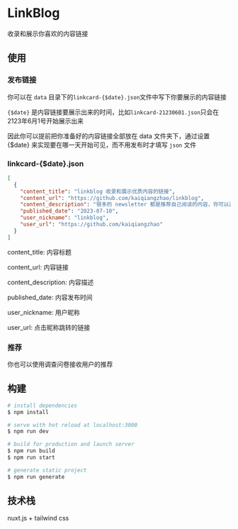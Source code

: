 # LinkBlog

收录和展示你喜欢的内容链接

## 使用

### 发布链接

你可以在 `data` 目录下的`linkcard-{$date}.json`文件中写下你要展示的内容链接

`{$date}` 是内容链接要展示出来的时间，比如`linkcard-21230601.json`只会在2123年6月1号开始展示出来

因此你可以提前把你准备好的内容链接全部放在 data 文件夹下，通过设置 {$date} 来实现要在哪一天开始可见，而不用发布时才填写 `json` 文件

### linkcard-{$date}.json
```json
[
  {
    "content_title": "linkblog 收录和展示优质内容的链接",
    "content_url": "https://github.com/kaiqiangzhao/linkblog",
    "content_description": "很多的 newsletter 都是推荐自己阅读的内容，你可以通过 linkblog 来收录和展示你喜欢的优质内容链接",
    "published_date": "2023-07-10",
    "user_nickname": "linkblog",
    "user_url": "https://github.com/kaiqiangzhao"
  }
]
```
content_title: 内容标题

content_url: 内容链接

content_description: 内容描述

published_date: 内容发布时间

user_nickname: 用户昵称

user_url: 点击昵称跳转的链接

### 推荐

你也可以使用调查问卷接收用户的推荐

## 构建

```bash
# install dependencies
$ npm install

# serve with hot reload at localhost:3000
$ npm run dev

# build for production and launch server
$ npm run build
$ npm run start

# generate static project
$ npm run generate
```

## 技术栈

nuxt.js + tailwind css
